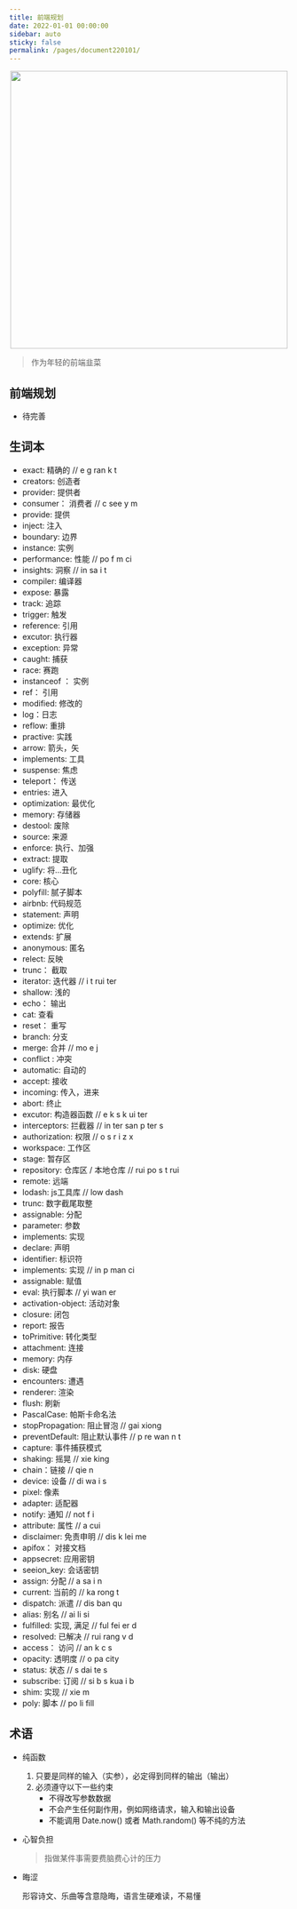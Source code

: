 ```yaml
---
title: 前端规划
date: 2022-01-01 00:00:00
sidebar: auto
sticky: false
permalink: /pages/document220101/
---
```


<p align="center">
  <img width="500" src="https://p16.qhimg.com/dmfd/2560_1440_/t019a0d19f897ac7b6d.jpg"/>
</p>


> 作为年轻的前端韭菜

<!-- more -->



## 前端规划

- 待完善



## 生词本

- exact: 精确的   // e g ran k t
- creators: 创造者 
- provider: 提供者
- consumer： 消费者  // c see y m
- provide:  提供
- inject:  注入
- boundary:  边界
- instance:  实例
- performance:  性能   // po f m ci
- insights: 洞察  // in sa i t
- compiler: 编译器
- expose: 暴露
- track: 追踪
- trigger:  触发
- reference: 引用
- excutor: 执行器 
- exception: 异常
- caught: 捕获
- race: 赛跑
- instanceof ： 实例
- ref： 引用
- modified: 修改的
- log：日志
- reflow: 重排
- practive: 实践
- arrow: 箭头，矢
- implements: 工具
- suspense: 焦虑
- teleport： 传送
- entries: 进入
- optimization: 最优化
- memory: 存储器
- destool: 废除
- source: 来源
- enforce: 执行、加强
- extract: 提取
- uglify: 将...丑化
- core: 核心
- polyfill:  腻子脚本
- airbnb: 代码规范
- statement: 声明
- optimize: 优化
- extends: 扩展
- anonymous:  匿名
- relect: 反映
- trunc： 截取
- iterator: 迭代器 // i t rui ter
- shallow: 浅的
- echo： 输出
- cat:  查看
- reset： 重写
- branch:  分支
- merge: 合并  // mo e j
- conflict : 冲突
- automatic: 自动的
- accept: 接收
- incoming: 传入，进来
- abort: 终止
- excutor: 构造器函数  // e k s k ui ter
- interceptors: 拦截器  // in ter san p ter s
- authorization: 权限  // o s r i z x
- workspace:  工作区 
- stage: 暂存区
- repository:  仓库区 / 本地仓库  // rui po s t rui
- remote: 远端
- lodash: js工具库  // low dash
- trunc: 数字截尾取整
- assignable:  分配
- parameter:  参数
- implements: 实现
- declare:  声明
- identifier: 标识符
- implements:  实现  // in p man ci
- assignable: 赋值
- eval: 执行脚本  // yi wan er
- activation-object: 活动对象  
- closure: 闭包
- report: 报告
- toPrimitive: 转化类型
- attachment: 连接
- memory: 内存
- disk: 硬盘
- encounters:  遭遇
- renderer: 渲染
- flush: 刷新
- PascalCase: 帕斯卡命名法
- stopPropagation: 阻止冒泡  // gai xiong
- preventDefault: 阻止默认事件 // p re wan n t
- capture: 事件捕获模式  
- shaking: 摇晃 // xie king
- chain：链接 // qie n
- device:  设备 // di wa i s
- pixel:  像素
- adapter: 适配器
- notify:  通知  // not f i
- attribute:  属性   // a cui
- disclaimer: 免责申明 //  dis k lei me
- apifox： 对接文档
- appsecret:  应用密钥
- seeion_key: 会话密钥
- assign: 分配  // a sa i n
- current: 当前的 // ka rong t
- dispatch: 派遣 // dis ban qu
- alias: 别名 //  ai li si
- fulfilled: 实现, 满足  // ful fei er d
- resolved: 已解决  // rui rang v d
- access： 访问  // an k c s
- opacity: 透明度  // o pa city
- status: 状态 // s dai te s
- subscribe: 订阅  // si b s kua i b
- shim: 实现  // xie m
- poly: 脚本  // po li fill

## 术语

- 纯函数

  1. 只要是同样的输入（实参），必定得到同样的输出（输出）
  2. 必须遵守以下一些约束
     - 不得改写参数数据
     - 不会产生任何副作用，例如网络请求，输入和输出设备
     - 不能调用 Date.now() 或者 Math.random() 等不纯的方法

- 心智负担

  > 指做某件事需要费脑费心计的压力
  
- 晦涩

  形容诗文、乐曲等含意隐晦，语言生硬难读，不易懂
